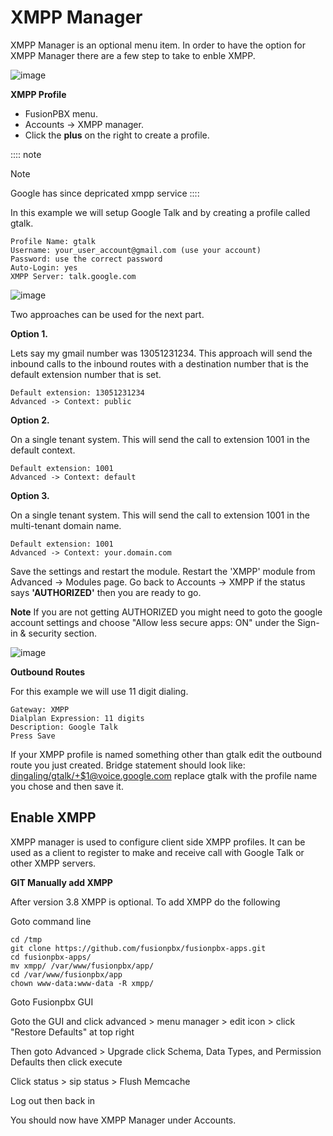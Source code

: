 # XMPP Manager

XMPP Manager is an optional menu item. In order to have the option for
XMPP Manager there are a few step to take to enble XMPP.

![image](../_static/images/fusionpbx_xmpp1.jpg)

**XMPP Profile**

-   FusionPBX menu.
-   Accounts -\> XMPP manager.
-   Click the **plus** on the right to create a profile.

:::: note
<p class="admonition-title">Note</p>

Google has since depricated xmpp service
::::

In this example we will setup Google Talk and by creating a profile
called gtalk.

    Profile Name: gtalk
    Username: your_user_account@gmail.com (use your account)
    Password: use the correct password
    Auto-Login: yes
    XMPP Server: talk.google.com

![image](../_static/images/fusionpbx_xmpp2.jpg)

Two approaches can be used for the next part.

**Option 1.**

Lets say my gmail number was 13051231234. This approach will send the
inbound calls to the inbound routes with a destination number that is
the default extension number that is set.

    Default extension: 13051231234
    Advanced -> Context: public

**Option 2.**

On a single tenant system. This will send the call to extension 1001 in
the default context.

    Default extension: 1001
    Advanced -> Context: default

**Option 3.**

On a single tenant system. This will send the call to extension 1001 in
the multi-tenant domain name.

    Default extension: 1001
    Advanced -> Context: your.domain.com

Save the settings and restart the module. Restart the \'XMPP\' module
from Advanced -\> Modules page. Go back to Accounts -\> XMPP if the
status says **\'AUTHORIZED\'** then you are ready to go.

**Note** If you are not getting AUTHORIZED you might need to goto the
google account settings and choose \"Allow less secure apps: ON\" under
the Sign-in & security section.

![image](../_static/images/fusionpbx_xmpp5.jpg)

**Outbound Routes**

For this example we will use 11 digit dialing.

    Gateway: XMPP
    Dialplan Expression: 11 digits
    Description: Google Talk
    Press Save

If your XMPP profile is named something other than gtalk edit the
outbound route you just created. Bridge statement should look like:
<dingaling/gtalk/+$1@voice.google.com> replace gtalk with the profile
name you chose and then save it.

## Enable XMPP

XMPP manager is used to configure client side XMPP profiles. It can be
used as a client to register to make and receive call with Google Talk
or other XMPP servers.

**GIT Manually add XMPP**

After version 3.8 XMPP is optional. To add XMPP do the following

Goto command line

    cd /tmp
    git clone https://github.com/fusionpbx/fusionpbx-apps.git 
    cd fusionpbx-apps/
    mv xmpp/ /var/www/fusionpbx/app/
    cd /var/www/fusionpbx/app
    chown www-data:www-data -R xmpp/

Goto Fusionpbx GUI

Goto the GUI and click advanced \> menu manager \> edit icon \> click
\"Restore Defaults\" at top right

Then goto Advanced \> Upgrade click Schema, Data Types, and Permission
Defaults then click execute

Click status \> sip status \> Flush Memcache

Log out then back in

You should now have XMPP Manager under Accounts.
